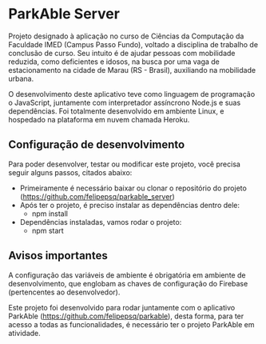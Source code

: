 # ParkAble Server

Projeto designado à aplicação no curso de Ciências da Computação da Faculdade IMED (Campus Passo Fundo), voltado a disciplina de trabalho de conclusão de curso. Seu intuito é de ajudar pessoas com mobilidade reduzida, como deficientes e idosos, na busca por uma vaga de estacionamento na cidade de Marau (RS - Brasil), auxiliando na mobilidade urbana.

O desenvolvimento deste aplicativo teve como linguagem de programação o JavaScript, juntamente com interpretador assíncrono Node.js e suas dependências. Foi totalmente desenvolvido em ambiente Linux, e hospedado na plataforma em nuvem chamada Heroku.

## Configuração de desenvolvimento

Para poder desenvolver, testar ou modificar este projeto, você precisa seguir alguns passos, citados abaixo:

* Primeiramente é necessário baixar ou clonar o repositório do projeto (https://github.com/felipepsq/parkable_server)
* Após ter o projeto, é preciso instalar as dependências dentro dele:
    * npm install
* Dependências instaladas, vamos rodar o projeto:
    * npm start

## Avisos importantes

A configuração das variáveis de ambiente é obrigatória em ambiente de desenvolvimento, que englobam as chaves de configuração do Firebase (pertencentes ao desenvolvedor).

Este projeto foi desenvolvido para rodar juntamente com o aplicativo ParkAble (https://github.com/felipepsq/parkable), desta forma, para ter acesso a todas as funcionalidades, é necessário ter o projeto ParkAble em atividade.
